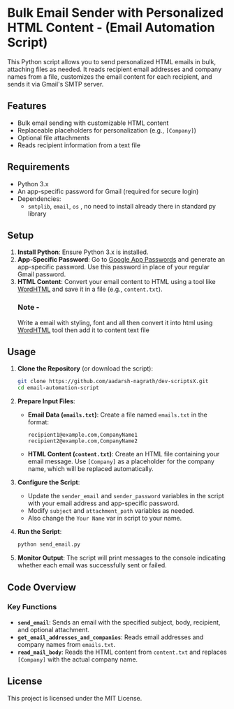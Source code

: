 # Bulk Email Sender with Personalized HTML Content - (Email Automation Script)

This Python script allows you to send personalized HTML emails in bulk, attaching files as needed. It reads recipient email addresses and company names from a file, customizes the email content for each recipient, and sends it via Gmail's SMTP server.

## Features

- Bulk email sending with customizable HTML content
- Replaceable placeholders for personalization (e.g., `[Company]`)
- Optional file attachments
- Reads recipient information from a text file

## Requirements

- Python 3.x
- An app-specific password for Gmail (required for secure login)
- Dependencies:
  - `smtplib`, `email`, `os` , no need to install already there in standard py library

## Setup

1. **Install Python**: Ensure Python 3.x is installed.
2. **App-Specific Password**: Go to [Google App Passwords](https://myaccount.google.com/apppasswords) and generate an app-specific password. Use this password in place of your regular Gmail password.
3. **HTML Content**: Convert your email content to HTML using a tool like [WordHTML](https://wordhtml.com) and save it in a file (e.g., `content.txt`).
   ### Note -
   Write a email with styling, font and all then convert it into html using [WordHTML](https://wordhtml.com) tool then add it to content text file

## Usage

1. **Clone the Repository** (or download the script):

    ```bash
    git clone https://github.com/aadarsh-nagrath/dev-scriptsX.git
    cd email-automation-script
    ```

2. **Prepare Input Files**:
   - **Email Data (`emails.txt`)**: Create a file named `emails.txt` in the format:
   
     ```
     recipient1@example.com,CompanyName1
     recipient2@example.com,CompanyName2
     ```
   - **HTML Content (`content.txt`)**: Create an HTML file containing your email message. Use `[Company]` as a placeholder for the company name, which will be replaced automatically.

3. **Configure the Script**:
   - Update the `sender_email` and `sender_password` variables in the script with your email address and app-specific password.
   - Modify `subject` and `attachment_path` variables as needed.
   - Also change the `Your Name` var in script to your name.

4. **Run the Script**:

    ```bash
    python send_email.py
    ```

5. **Monitor Output**: The script will print messages to the console indicating whether each email was successfully sent or failed.

## Code Overview

### Key Functions

- **`send_email`**: Sends an email with the specified subject, body, recipient, and optional attachment.
- **`get_email_addresses_and_companies`**: Reads email addresses and company names from `emails.txt`.
- **`read_mail_body`**: Reads the HTML content from `content.txt` and replaces `[Company]` with the actual company name.

## License

This project is licensed under the MIT License.
